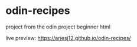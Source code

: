 # odin-recipes

project from the odin project beginner html

live preview: https://ariesj12.github.io/odin-recipes/ 

